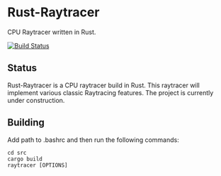 # Rust-Raytracer
CPU Raytracer written in Rust.

[![Build Status](https://travis-ci.org/carolinecullen/Rust-Raytracer.svg?branch=master)](https://travis-ci.org/carolinecullen/Rust-Raytracer)

Status
------
Rust-Raytracer is a CPU raytracer build in Rust. This raytracer will implement various classic Raytracing features. The project is currently under construction.

Building
--------
Add path to .bashrc and then run the following commands:

``` {.sourceCode .sh}
cd src
cargo build
raytracer [OPTIONS]
```
